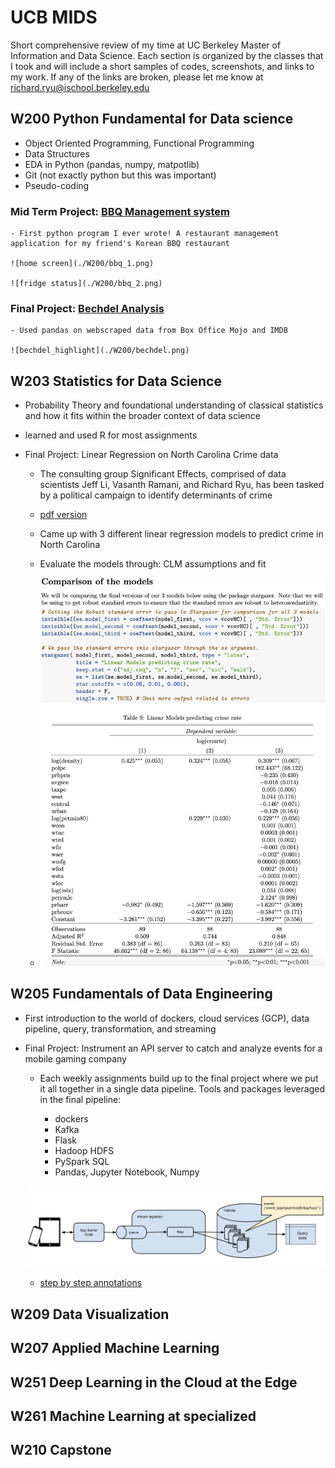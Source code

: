 # UCB MIDS

Short comprehensive review of my time at UC Berkeley Master of Information and Data Science. Each section is organized by the classes that I took and will include a short samples of codes, screenshots, and links to my work. If any of the links are broken, please let me know at richard.ryu@ischool.berkeley.edu

## W200 Python Fundamental for Data science

- Object Oriented Programming, Functional Programming
- Data Structures
- EDA in Python (pandas, numpy, matpotlib)
- Git (not exactly python but this was important)
- Pseudo-coding
### Mid Term Project: [BBQ Management system](https://github.com/iatechicken/ucbmids/blob/master/W200/BBQ_MGMT_revised.py)
    - First python program I ever wrote! A restaurant management application for my friend's Korean BBQ restaurant

    ![home screen](./W200/bbq_1.png)

    ![fridge status](./W200/bbq_2.png)

### Final Project: [Bechdel Analysis](https://docs.google.com/presentation/d/1vHQwoAiBGeFzBr6I7qQ5OstKaOVww4e4v5RFkw12f6o/edit?usp=sharing)

    - Used pandas on webscraped data from Box Office Mojo and IMDB

    ![bechdel_highlight](./W200/bechdel.png)

## W203 Statistics for Data Science

- Probability Theory and foundational understanding of classical statistics and how it fits within the broader context of data science

- learned and used R for most assignments

- Final Project: Linear Regression on North Carolina Crime data

    - The consulting group Significant Effects, comprised of data scientists Jeff Li, Vasanth Ramani, and Richard Ryu, has been tasked by a political campaign to identify determinants of crime

    - [pdf version](./W203/sig_eff.pdf)

    - Came up with 3 different linear regression models to predict crime in North Carolina

    - Evaluate the models through: CLM assumptions and fit

    - ![final results](./W203/final.png)

## W205 Fundamentals of Data Engineering

- First introduction to the world of dockers, cloud services (GCP), data pipeline, query, transformation, and streaming

- Final Project: Instrument an API server to catch and analyze events for a mobile gaming company

    - Each weekly assignments build up to the final project where we put it all together in a single data pipeline. Tools and packages leveraged in the final pipeline:

        - dockers
        - Kafka
        - Flask
        - Hadoop HDFS
        - PySpark SQL
        - Pandas, Jupyter Notebook, Numpy

    ![pipeline architecture](./W205/pipeline.png)

    - [step by step annotations](./W205/README.md)

## W209 Data Visualization

## W207 Applied Machine Learning

## W251 Deep Learning in the Cloud at the Edge

## W261 Machine Learning at specialized

## W210 Capstone
